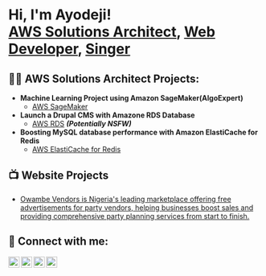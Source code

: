 <h1>Hi, I'm Ayodeji! <br/><a href="https://github.com/ayodejiogunlade">AWS Solutions Architect</a>, <a href="https://www.linkedin.com/in/ayodeji-ogunlade/">Web Developer</a>, <a href="https://owambevendors.com">Singer</a></h1>

<h2>👨‍💻 AWS Solutions Architect Projects:</h2>

- <b>Machine Learning Project using Amazon SageMaker(AlgoExpert)</b>
  - [AWS SageMaker](https://github.com/ayodejiogunlade/ML-with-SageMaker)
- <b>Launch a Drupal CMS with Amazone RDS Database</b>
  - [AWS RDS](https://github.com/ayodejiogunlade/Drupal-Site-With-Amazon-RDS) <b><i>(Potentially NSFW)</b></i>
- <b>Boosting MySQL database performance with Amazon ElastiCache for Redis</b>
  - [AWS ElastiCache for Redis](https://github.com/ayodejiogunlade/Redis-ElastiCache4MySQL)

<h2>📺 Website Projects</h2>

- [Owambe Vendors is Nigeria's leading marketplace offering free advertisements for party vendors, helping businesses boost sales and providing comprehensive party planning services from start to finish.](https://owambevendors.com)

<h2> 🤳 Connect with me:</h2>

[<img align="left" alt="AyodejiOgunlade | Threads" width="22px" src="https://cdn.jsdelivr.net/npm/simple-icons@v3/icons/youtube.svg" />][threads]
[<img align="left" alt="AyodejiOgunlade | Twitter" width="22px" src="https://cdn.jsdelivr.net/npm/simple-icons@v3/icons/twitter.svg" />][twitter]
[<img align="left" alt="AyodejiOgunlade | LinkedIn" width="22px" src="https://cdn.jsdelivr.net/npm/simple-icons@v3/icons/linkedin.svg" />][linkedin]
[<img align="left" alt="AyodejiOgunlade | Instagram" width="22px" src="https://cdn.jsdelivr.net/npm/simple-icons@v3/icons/instagram.svg" />][instagram]

[twitter]: https://x.com/AyodejiOgun2023/
[Threads]: https://www.threads.net/@iam.ayodejiogunlade
[instagram]: https://www.instagram.com/iam.ayodejiogunlade/
[linkedin]: https://www.linkedin.com/in/ayodeji-ogunlade/

<!--
**ayodejiogunlade/ayodejiogunlade** is a ✨ _special_ ✨ repository because its `README.md` (this file) appears on your GitHub profile.

Here are some ideas to get you started:

- 🔭 I’m currently working on ...
- 🌱 I’m currently learning ...
- 👯 I’m looking to collaborate on ...
- 🤔 I’m looking for help with ...
- 💬 Ask me about ...
- 📫 How to reach me: ...
- 😄 Pronouns: ...
- ⚡ Fun fact: ...
-->
